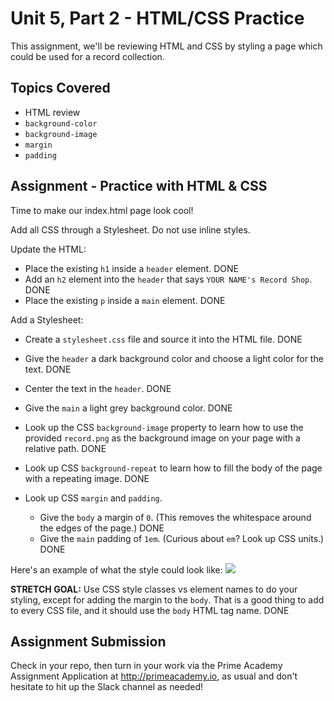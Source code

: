 # Unit 5, Part 2 - HTML/CSS Practice

This assignment, we'll be reviewing HTML and CSS by styling a page which could be used for a record collection.

## Topics Covered

- HTML review
- `background-color`
- `background-image`
- `margin`
- `padding`

## Assignment - Practice with HTML & CSS

Time to make our index.html page look cool!

Add all CSS through a Stylesheet. Do not use inline styles.

Update the HTML:

- Place the existing `h1` inside a `header` element. 
DONE
- Add an `h2` element into the `header` that says `YOUR NAME's Record Shop`.
DONE
- Place the existing `p` inside a `main` element.
DONE

Add a Stylesheet:

- Create a `stylesheet.css` file and source it into the HTML file.
DONE

- Give the `header` a dark background color and choose a light  color for the text.
DONE

- Center the text in the `header`.
DONE

- Give the `main` a light grey background color.
DONE

- Look up the CSS `background-image` property to learn how to use the provided `record.png` as the background image on your page with a relative path.
DONE

- Look up CSS `background-repeat` to learn how to fill the body of the page with a repeating image.
DONE

- Look up CSS `margin` and `padding`. 
  - Give the `body` a margin of `0`. (This removes the whitespace around the edges of the page.) 
DONE
  - Give the `main` padding of `1em`. (Curious about `em`? Look up CSS units.)
DONE

Here's an example of what the style could look like:
<img src="./example.png">

__STRETCH GOAL:__ Use CSS style classes vs element names to do your styling, except for adding the margin to the `body`. That is a good thing to add to every CSS file, and it should use the `body` HTML tag name.
DONE

## Assignment Submission
Check in your repo, then turn in your work via the Prime Academy Assignment Application at http://primeacademy.io, as usual and don't hesitate to hit up the Slack channel as needed!
